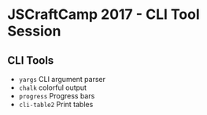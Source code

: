 # JSCraftCamp 2017 - CLI Tool Session

## CLI Tools

- `yargs` CLI argument parser
- `chalk` colorful output
- `progress` Progress bars
- `cli-table2` Print tables
